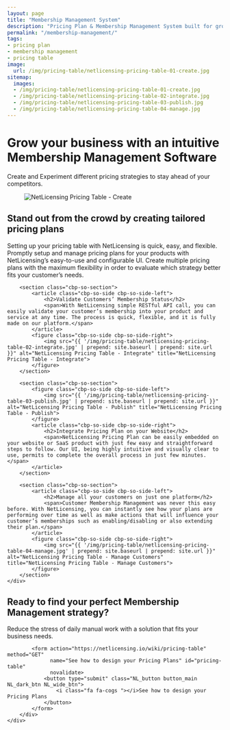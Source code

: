 ```yaml
---
layout: page
title: "Membership Management System"
description: "Pricing Plan & Membership Management System built for growth-minded SaaS people"
permalink: "/membership-management/"
tags:
- pricing plan
- membership management
- pricing table
image:
  url: /img/pricing-table/netlicensing-pricing-table-01-create.jpg
sitemap:
  images:
  - /img/pricing-table/netlicensing-pricing-table-01-create.jpg
  - /img/pricing-table/netlicensing-pricing-table-02-integrate.jpg
  - /img/pricing-table/netlicensing-pricing-table-03-publish.jpg
  - /img/pricing-table/netlicensing-pricing-table-04-manage.jpg
---
```


<div class="row NL_banner">
    <div class="col-md-8 col-md-offset-2 NL_about">
        <h1>Grow your business with an intuitive<br>Membership Management Software</h1>
        <span>Create and Experiment different pricing strategies to stay ahead of your competitors.</span>
    </div>
</div>

<div class="row">
    <div id="cbp-so-scroller" class="cbp-so-scroller NL_intro">
        <section class="cbp-so-section">
            <figure class="cbp-so-side cbp-so-side-left">
                <img src="{{ '/img/pricing-table/netlicensing-pricing-table-01-create.jpg' | prepend: site.baseurl | prepend: site.url }}" alt="NetLicensing Pricing Table - Create" title="NetLicensing Pricing Table - Create">
            </figure>
            <article class="cbp-so-side cbp-so-side-right">
                <h2>Stand out from the crowd by creating tailored pricing plans</h2>
                <span>Setting up your pricing table with NetLicensing is quick, easy, and flexible. Promptly setup and manage pricing plans for your products with NetLicensing’s easy-to-use and configurable UI. Create multiple pricing plans with the maximum flexibility in order to evaluate which strategy better fits your customer’s needs.</span>
            </article>
        </section>

        <section class="cbp-so-section">
            <article class="cbp-so-side cbp-so-side-left">
                <h2>Validate Customers’ Membership Status</h2>
                <span>With NetLicensing simple RESTful API call, you can easily validate your customer’s membership into your product and service at any time. The process is quick, flexible, and it is fully made on our platform.</span>
            </article>
            <figure class="cbp-so-side cbp-so-side-right">
                <img src="{{ '/img/pricing-table/netlicensing-pricing-table-02-integrate.jpg' | prepend: site.baseurl | prepend: site.url }}" alt="NetLicensing Pricing Table - Integrate" title="NetLicensing Pricing Table - Integrate">
            </figure>
        </section>

        <section class="cbp-so-section">
            <figure class="cbp-so-side cbp-so-side-left">
                <img src="{{ '/img/pricing-table/netlicensing-pricing-table-03-publish.jpg' | prepend: site.baseurl | prepend: site.url }}" alt="NetLicensing Pricing Table - Publish" title="NetLicensing Pricing Table - Publish">
            </figure>
            <article class="cbp-so-side cbp-so-side-right">
                <h2>Integrate Pricing Plan on your Website</h2>
                <span>NetLicensing Pricing Plan can be easily embedded on your website or SaaS product with just few easy and straightforward steps to follow. Our UI, being highly intuitive and visually clear to use, permits to complete the overall process in just few minutes.</span>
            </article>
        </section>

        <section class="cbp-so-section">
            <article class="cbp-so-side cbp-so-side-left">
                <h2>Manage all your customers on just one platform</h2>
                <span>Customer Membership Management was never this easy before. With NetLicensing, you can instantly see how your plans are performing over time as well as make actions that will influence your customer’s memberships such as enabling/disabling or also extending their plan.</span>
            </article>
            <figure class="cbp-so-side cbp-so-side-right">
                <img src="{{ '/img/pricing-table/netlicensing-pricing-table-04-manage.jpg' | prepend: site.baseurl | prepend: site.url }}" alt="NetLicensing Pricing Table - Manage Customers" title="NetLicensing Pricing Table - Manage Customers">
            </figure>
        </section>
    </div>
</div>

<div class="row">
    <div class="col-md-12 NL_form_light NL_block">
        <div class="col-md-8 col-md-offset-2 NL_form_light_text">
            <h2>Ready to find your perfect Membership Management strategy?</h2>
            <span>Reduce the stress of daily manual work with a solution that fits your business needs.</span>

            <form action="https://netlicensing.io/wiki/pricing-table" method="GET"
                  name="See how to design your Pricing Plans" id="pricing-table"
                  novalidate>
                <button type="submit" class="NL_button button_main NL_dark_btn NL_wide_btn">
                    <i class="fa fa-cogs "></i>See how to design your Pricing Plans
                </button>
            </form>
        </div>
    </div>
</div>
